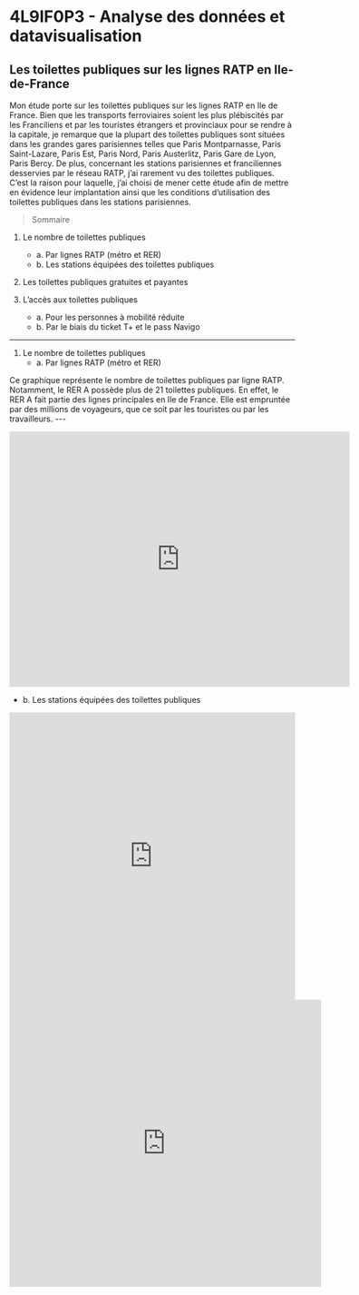 # 4L9IF0P3 - Analyse des données et datavisualisation 

## **Les toilettes publiques sur les lignes RATP en Ile-de-France**
 
Mon étude porte sur les toilettes publiques sur les lignes RATP en Ile de France. Bien que les transports ferroviaires soient les plus plébiscités par les Franciliens et par les touristes étrangers et provinciaux pour se rendre à la capitale, je remarque que la plupart des toilettes publiques sont situées dans les grandes gares parisiennes telles que Paris Montparnasse, Paris Saint-Lazare, Paris Est, Paris Nord, Paris Austerlitz, Paris Gare de Lyon, Paris Bercy. De plus, concernant les stations parisiennes et franciliennes desservies par le réseau RATP, j’ai rarement vu des toilettes publiques. 
C’est la raison pour laquelle, j’ai choisi de mener cette étude afin de mettre en évidence leur implantation ainsi que les conditions d’utilisation des toilettes publiques dans les stations parisiennes. 

> Sommaire 

1. Le nombre de toilettes publiques 
   * a. Par lignes RATP (métro et RER) 
   * b. Les stations équipées des toilettes publiques 

2. Les toilettes publiques gratuites et payantes

3. L’accès aux toilettes publiques 
   * a. Pour les personnes à mobilité réduite
   * b. Par le biais du ticket T+ et le pass Navigo


___________________________________________________________



1. Le nombre de toilettes publiques
   * a. Par lignes RATP (métro et RER) 

Ce graphique représente le nombre de toilettes publiques par ligne RATP. Notamment, le RER A possède plus de 21 toilettes publiques. En effet, le RER A fait partie des lignes principales en Ile de France. Elle est empruntée par des millions de voyageurs, que ce soit par les touristes ou par les travailleurs. ---

<iframe src="https://data.opendatasoft.com/chart/embed/toilettespubliques_ratp_graphique/?&static=false&datasetcard=true" width="600" height="450" frameborder="0"></iframe>



   * b. Les stations équipées des toilettes publiques

<iframe title="Les noms des stations RATP équipées des toilettes publiques" aria-label="Carte de localisation" id="datawrapper-chart-I0o7c" src="https://datawrapper.dwcdn.net/I0o7c/2/" scrolling="no" frameborder="0" style="width: 0; min-width: 100% !important; border: none;" height="506"></iframe><script type="text/javascript">!function(){"use strict";window.addEventListener("message",(function(e){if(void 0!==e.data["datawrapper-height"]){var t=document.querySelectorAll("iframe");for(var a in e.data["datawrapper-height"])for(var r=0;r<t.length;r++){if(t[r].contentWindow===e.source)t[r].style.height=e.data["datawrapper-height"][a]+"px"}}}))}();
</script> 

<iframe title="Les noms des stations RATP équipées des toilettes publiques" aria-label="Carte de localisation" id="datawrapper-chart-I0o7c" src="https://datawrapper.dwcdn.net/I0o7c/2/" scrolling="no" frameborder="0" style="border: none;" width="550" height="506"></iframe>

